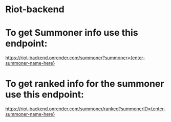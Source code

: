 # Riot-backend

# To get Summoner info use this endpoint:

https://riot-backend.onrender.com/summoner?summoner={enter-summoner-name-here}

# To get ranked info for the summoner use this endpoint:
https://riot-backend.onrender.com/summoner/ranked?summonerID={enter-summoner-name-here}
